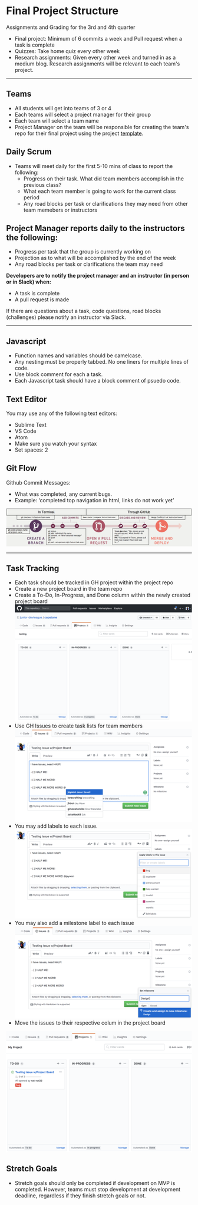 # Final Project Structure
Assignments and Grading for the 3rd and 4th quarter
- Final project: Minimum of 6 commits a week and Pull request when a task is complete 
- Quizzes: Take home quiz every other week
- Research assignments: Given every other week and turned in as a medium blog. Research assignments will be relevant to each team's project.

<hr>

## Teams
- All students will get into teams of 3 or 4
- Each teams will select a project manager for their group
- Each team will select a team name
- Project Manager on the team will be responsible for creating the team's repo for their final project using the project [template](https://github.com/junior-devleague/capstone/blob/master/projects/capstone-project-template.md).

## Daily Scrum
- Teams will meet daily for the first 5-10 mins of class to report the following:
  - Progress on their task. What did team members accomplish in the previous class?
  - What each team member is going to work for the current class period
  - Any road blocks per task or clarifications they may need from other team memebers or instructors

## Project Manager reports daily to the instructors the following:
- Progress per task that the group is currently working on
- Projection as to what will be accomplished by the end of the week
- Any road blocks per task or clarifications the team may need

**Developers are to notify the project manager and an instructor (in person or in Slack) when:**
- A task is complete
- A pull request is made

If there are questions about a task, code questions, road blocks (challenges) please notify an instructor via Slack.

<hr>

## Javascript
  - Function names and variables should be camelcase.
  - Any nesting must be properly tabbed. No one liners for multiple lines of code.
  - Use block comment for each a task.
  - Each Javascript task should have a block comment of psuedo code.

## Text Editor
You may use any of the following text editors:
- Sublime Text
- VS Code
- Atom
- Make sure you watch your syntax
- Set spaces: 2

## Git Flow
Github Commit Messages:

  - What was completed, any current bugs.
  - Example: ‘completed top navigation in html, links do not work yet’
  
<img src="./images/git-flow.png"><br />

<hr>

## Task Tracking
 - Each task should be tracked in GH project within the project repo
 - Create a new project board in the team repo
 - Create a To-Do, In-Progress, and Done column within the newly created project board<br />
<img src="./images/Screen Shot 2017-11-30 at 1.41.54 PM.png"><br />
  - Use GH Issues to create task lists for team members<br />
<img src="./images/Screen Shot 2017-11-30 at 1.45.18 PM.png"><br />
 - You may add labels to each issue.
<img src="./images/Screen Shot 2017-11-30 at 1.45.48 PM.png"><br />
 - You may also add a milestone label to each issue<br />
<img src="./images/Screen Shot 2017-11-30 at 1.49.10 PM.png"><br />
 - Move the issues to their respective colum in the project board
<img src="./images/Screen Shot 2017-11-30 at 1.51.43 PM.png"> 

## Stretch Goals
- Stretch goals should only be completed if development on MVP is completed. However, teams must stop development at development deadline, regardless if they finish stretch goals or not.
